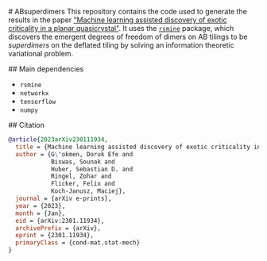 # ABsuperdimers
This repository contains the code used to generate the results in the paper ["Machine learning assisted discovery of exotic criticality in a planar quasicrystal"](https://arxiv.org/abs/2301.11934). It uses the [`rsmine`](https://github.com/RSMI-NE/RSMI-NE) package, which discovers the emergent degrees of freedom of dimers on AB tilings to be *superdimers* on the deflated tiling by solving an information theoretic variational problem.

## Main dependencies
* `rsmine`
* `networkx`
* `tensorflow`
* `numpy`

## Citation
```bibtex
@article{2023arXiv230111934,
  title = {Machine learning assisted discovery of exotic criticality in a planar quasicrystal},
  author = {G\"okmen, Doruk Efe and 
  			Biswas, Sounak and 
  			Huber, Sebastian D. and 
  			Ringel, Zohar and 
  			Flicker, Felix and 
  			Koch-Janusz, Maciej},
  journal = {arXiv e-prints},
  year = {2023},
  month = {Jan},
  eid = {arXiv:2301.11934},
  archivePrefix = {arXiv},
  eprint = {2301.11934},
  primaryClass = {cond-mat.stat-mech}
}
```